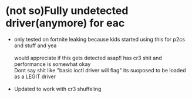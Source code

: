 # (not so)Fully undetected driver(anymore) for eac
- only tested on fortnite
leaking because kids started using this for p2cs and stuff and yea
<br><br>
would appreciate if this gets detected asap!! has cr3 shit and performance is somewhat okay<br>
Dont say shit like "basic ioctl driver will flag" its suoposed to be loaded as a LEGIT driver
<br><br>
- Updated to work with cr3 shuffeling
